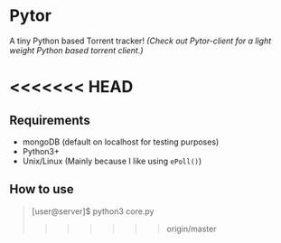# Pytor
A tiny Python based Torrent tracker!
*(Check out Pytor-client for a light weight Python based torrent client.)*

<<<<<<< HEAD
=======
Requirements
------------
* mongoDB (default on localhost for testing purposes)
* Python3+
* Unix/Linux (Mainly because I like using `ePoll()`)

How to use
----------
> [user@server]$ python3 core.py
>>>>>>> origin/master
